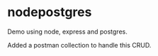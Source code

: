 # nodepostgres
Demo using node, express and postgres.

Added a postman collection to handle this CRUD.
